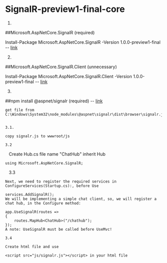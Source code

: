 # SignalR-preview1-final-core

1. 
##Microsoft.AspNetCore.SignalR (required)

   Install-Package Microsoft.AspNetCore.SignalR -Version 1.0.0-preview1-final
    -- [link](https://www.nuget.org/packages/Microsoft.AspNetCore.SignalR)

2. 
##Microsoft.AspNetCore.SignalR.Client (unnecessary)

   Install-Package Microsoft.AspNetCore.SignalR.Client -Version 1.0.0-preview1-final
   -- [link](https://www.nuget.org/packages/Microsoft.AspNetCore.SignalR.Client)

3. 
##npm install @aspnet/signalr (required)
    -- [link](https://www.npmjs.com/package/@aspnet/signalr)

    get file from 
    C:\Windows\System32\node_modules\@aspnet\signalr\dist\browser\signalr.js


    3.1. 
    
    copy signalr.js to wwwroot/js 
     
    3.2
    
    Create Hub.cs file name "ChatHub" inherit Hub
    
    using Microsoft.AspNetCore.SignalR;
     
    3.3
    
    Next, we need to register the required services in ConfigureServices(Startup.cs):, before Use

    services.AddSignalR();
    We will be implementing a simple chat client, so, we will register a chat hub, in the Configure method:
   
    app.UseSignalR(routes =>
    {
        routes.MapHub<ChatHub>("/chathub");
    });
    A note: UseSignalR must be called before UseMvc!
    
    3.4
    
    Create html file and use 
    
    <script src="js/signalr.js"></script> in your html file

